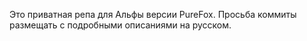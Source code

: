 Это приватная репа для Альфы версии PureFox.
Просьба коммиты размещать с подробными описаниями на русском.
